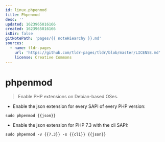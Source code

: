 ```yaml
---
id: linux.phpenmod
title: Phpenmod
desc: ''
updated: 1623965016166
created: 1623965016166
isDir: false
gitNotePath: 'pages/{{ noteHiearchy }}.md'
sources:
  - name: tldr-pages
    url: 'https://github.com/tldr-pages/tldr/blob/master/LICENSE.md'
    license: Creative Commons
---
```

# phpenmod

> Enable PHP extensions on Debian-based OSes.

- Enable the json extension for every SAPI of every PHP version:

`sudo phpenmod {{json}}`

- Enable the json extension for PHP 7.3 with the cli SAPI:

`sudo phpenmod -v {{7.3}} -s {{cli}} {{json}}`

